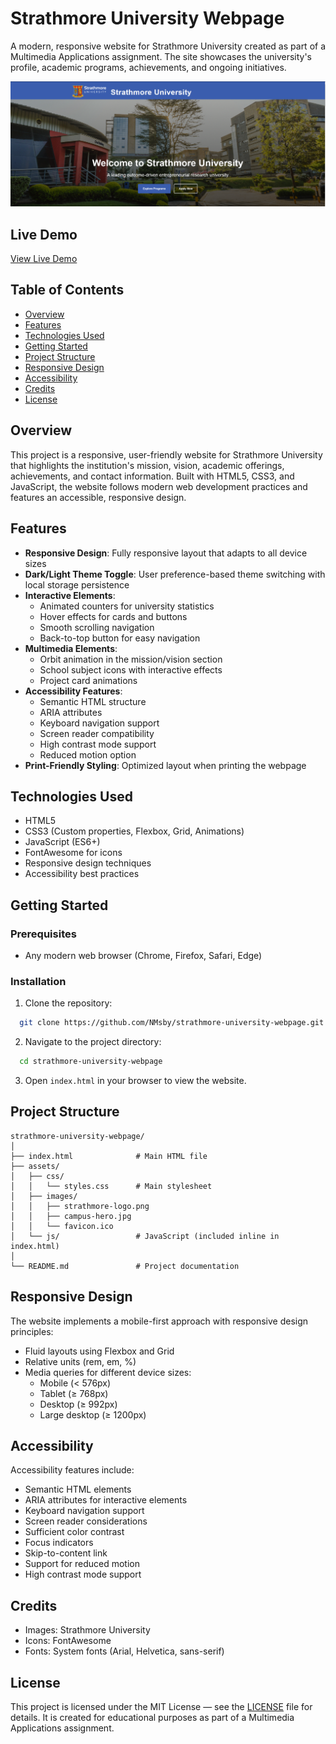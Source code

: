 # Strathmore University Webpage

A modern, responsive website for Strathmore University created as part of a Multimedia Applications assignment. The site showcases the university's profile, academic programs, achievements, and ongoing initiatives.

![Strathmore University Website Preview](assets/images/preview.png)

## Live Demo
[View Live Demo](https://NMsby.github.io/strathmore-university-webpage/)

## Table of Contents
- [Overview](#overview)
- [Features](#features)
- [Technologies Used](#technologies-used)
- [Getting Started](#getting-started)
- [Project Structure](#project-structure)
- [Responsive Design](#responsive-design)
- [Accessibility](#accessibility)
- [Credits](#credits)
- [License](#license)

## Overview

This project is a responsive, user-friendly website for Strathmore University that highlights the institution's mission, vision, academic offerings, achievements, and contact information. Built with HTML5, CSS3, and JavaScript, the website follows modern web development practices and features an accessible, responsive design.

## Features

- **Responsive Design**: Fully responsive layout that adapts to all device sizes
- **Dark/Light Theme Toggle**: User preference-based theme switching with local storage persistence
- **Interactive Elements**:
    - Animated counters for university statistics
    - Hover effects for cards and buttons
    - Smooth scrolling navigation
    - Back-to-top button for easy navigation
- **Multimedia Elements**:
    - Orbit animation in the mission/vision section
    - School subject icons with interactive effects
    - Project card animations
- **Accessibility Features**:
    - Semantic HTML structure
    - ARIA attributes
    - Keyboard navigation support
    - Screen reader compatibility
    - High contrast mode support
    - Reduced motion option
- **Print-Friendly Styling**: Optimized layout when printing the webpage

## Technologies Used

- HTML5
- CSS3 (Custom properties, Flexbox, Grid, Animations)
- JavaScript (ES6+)
- FontAwesome for icons
- Responsive design techniques
- Accessibility best practices

## Getting Started

### Prerequisites
- Any modern web browser (Chrome, Firefox, Safari, Edge)

### Installation
1. Clone the repository:
```bash
  git clone https://github.com/NMsby/strathmore-university-webpage.git
```

2. Navigate to the project directory:
```bash
  cd strathmore-university-webpage
```

3. Open `index.html` in your browser to view the website.

## Project Structure

```
strathmore-university-webpage/
│
├── index.html              # Main HTML file
├── assets/
│   ├── css/
│   │   └── styles.css      # Main stylesheet
│   ├── images/
│   │   ├── strathmore-logo.png
│   │   ├── campus-hero.jpg
│   │   └── favicon.ico
│   └── js/                 # JavaScript (included inline in index.html)
│
└── README.md               # Project documentation
```

## Responsive Design

The website implements a mobile-first approach with responsive design principles:

- Fluid layouts using Flexbox and Grid
- Relative units (rem, em, %)
- Media queries for different device sizes:
    - Mobile (< 576px)
    - Tablet (≥ 768px)
    - Desktop (≥ 992px)
    - Large desktop (≥ 1200px)

## Accessibility

Accessibility features include:

- Semantic HTML elements
- ARIA attributes for interactive elements
- Keyboard navigation support
- Screen reader considerations
- Sufficient color contrast
- Focus indicators
- Skip-to-content link
- Support for reduced motion
- High contrast mode support

## Credits

- Images: Strathmore University
- Icons: FontAwesome
- Fonts: System fonts (Arial, Helvetica, sans-serif)

## License

This project is licensed under the MIT License — see the [LICENSE](LICENSE) file for details. It is created for educational purposes as part of a Multimedia Applications assignment.